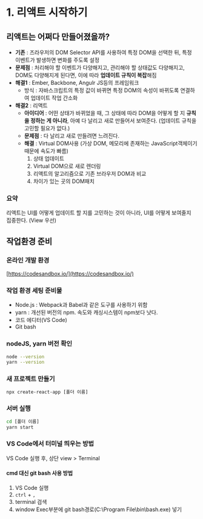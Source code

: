# 1. 리액트 시작하기

## 리액트는 어쩌다 만들어졌을까?

* **기존** : 즈라우저의 DOM Selector API를 사용하여 특정 DOM을 선택한 뒤, 특정 이벤트가 발생하면 변화를 주도록 설정
* **문제점** : 처리해야 할 이벤트가 다양해지고, 관리해야 할 상태값도 다양해지고, DOM도 다양해지게 된다면, 이에 따라 **업데이트 규칙이 복잡**해짐
* **해결1** : Ember, Backbone, Angulr JS등의 프레임워크
  * 방식 : 자바스크립트의 특정 값이 바뀌면 특정 DOM의 속성이 바뀌도록 연결하여 업데이트 작업 간소화
* **해결2** : 리액트
  * **아이디어** : 어떤 상태가 바뀌었을 때, 그 상태에 따라 DOM을 어떻게 할 지 **규칙을 정하는 게 아니라**, 아예 다 날리고 새로 만들어서 보여준다. \(업데이트 규칙을 고민할 필요가 없다.\)
  * **문제점** : 다 날리고 새로 만들려면 느려진다.
  * **해결** : Virtual DOM사용 \(가상 DOM, 메모리에 존재하는 JavaScript객체이기 때문에 속도가 빠름\)
    1. 상태 업데이트
    2. Virtual DOM으로 새로 렌더링
    3. 리액트의 알고리즘으로 기존 브라우저 DOM과 비교
    4. 차이가 있는 곳의 DOM패치

### 요약

리액트는 UI를 어떻게 업데이트 할 지를 고민하는 것이 아니라, UI를 어떻게 보여줄지 집중한다. \(View 우선\)

## 작업환경 준비

### 온라인 개발 환경

[https://codesandbox.io/](https://codesandbox.io/)

### 작업 환경 세팅 준비물

* Node.js : Webpack과 Babel과 같은 도구를 사용하기 위함
* yarn : 개선된 버전의 npm. 속도와 캐싱시스템이 npm보다 낫다.
* 코드 에디터\(VS Code\)
* Git bash

### nodeJS, yarn 버전 확인

```bash
node --version
yarn --version
```

### 새 프로젝트 만들기

```bash
npx create-react-app [폴더 이름]
```

### 서버 실행

```bash
cd [폴더 이름]
yarn start
```

### VS Code에서 터미널 띄우는 방법

VS Code 실행 후, 상단 view &gt; Terminal

#### cmd 대신 git bash 사용 방법

1. VS Code 실행
2. `ctrl` + `,`
3. terminal 검색
4. window Exec부분에 git bash경로\(C:\Program File\bin\bash.exe\) 넣기

